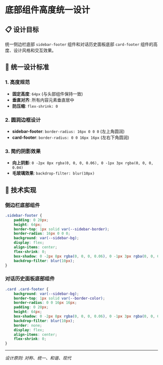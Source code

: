 # 底部组件高度统一设计

## 📋 设计目标
统一侧边栏底部 `sidebar-footer` 组件和对话历史面板底部 `card-footer` 组件的高度、设计风格和交互效果。

## 🎨 统一设计标准

### 1. 高度规范
- **固定高度**: `64px` (与头部组件保持一致)
- **垂直对齐**: 所有内容元素垂直居中
- **防压缩**: `flex-shrink: 0`

### 2. 圆润边框设计
- **sidebar-footer**: `border-radius: 16px 0 0 0` (左上角圆润)
- **card-footer**: `border-radius: 0 0 16px 16px` (左右下角圆润)

### 3. 简约阴影效果
- **向上阴影**: `0 -2px 8px rgba(0, 0, 0, 0.06), 0 -1px 3px rgba(0, 0, 0, 0.04)`
- **毛玻璃效果**: `backdrop-filter: blur(10px)`

## 🔧 技术实现

### 侧边栏底部组件
```css
.sidebar-footer {
    padding: 0 20px;
    height: 64px;
    border-top: 1px solid var(--sidebar-border);
    border-radius: 16px 0 0 0;
    background: var(--sidebar-bg);
    display: flex;
    align-items: center;
    flex-shrink: 0;
    box-shadow: 0 -2px 8px rgba(0, 0, 0, 0.06), 0 -1px 3px rgba(0, 0, 0, 0.04);
    backdrop-filter: blur(10px);
}
```

### 对话历史面板底部组件
```css
.card .card-footer {
    background: var(--sidebar-bg);
    border-top: 1px solid var(--border-color);
    border-radius: 0 0 16px 16px;
    padding: 0 20px;
    height: 64px;
    box-shadow: 0 -2px 8px rgba(0, 0, 0, 0.06), 0 -1px 3px rgba(0, 0, 0, 0.04);
    backdrop-filter: blur(10px);
    border: none;
    display: flex;
    align-items: center;
    flex-shrink: 0;
}
```

---
*设计原则: 对称、统一、和谐、现代* 